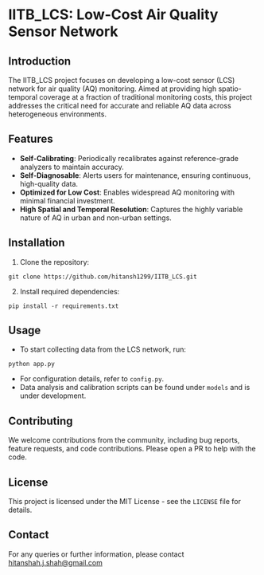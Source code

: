 # IITB_LCS: Low-Cost Air Quality Sensor Network

## Introduction

The IITB_LCS project focuses on developing a low-cost sensor (LCS) network for air quality (AQ) monitoring. Aimed at providing high spatio-temporal coverage at a fraction of traditional monitoring costs, this project addresses the critical need for accurate and reliable AQ data across heterogeneous environments.

## Features

- **Self-Calibrating**: Periodically recalibrates against reference-grade analyzers to maintain accuracy.
- **Self-Diagnosable**: Alerts users for maintenance, ensuring continuous, high-quality data.
- **Optimized for Low Cost**: Enables widespread AQ monitoring with minimal financial investment.
- **High Spatial and Temporal Resolution**: Captures the highly variable nature of AQ in urban and non-urban settings.

## Installation

1. Clone the repository:
```
git clone https://github.com/hitansh1299/IITB_LCS.git
```
2. Install required dependencies:
```
pip install -r requirements.txt
```

## Usage

- To start collecting data from the LCS network, run:
```
python app.py
```
- For configuration details, refer to `config.py`.
- Data analysis and calibration scripts can be found under `models` and is under development.

## Contributing

We welcome contributions from the community, including bug reports, feature requests, and code contributions. Please open a PR to help with the code.
## License

This project is licensed under the MIT License - see the `LICENSE` file for details.

## Contact

For any queries or further information, please contact hitanshah.j.shah@gmail.com
